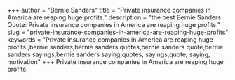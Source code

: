 +++
author = "Bernie Sanders"
title = "Private insurance companies in America are reaping huge profits."
description = "the best Bernie Sanders Quote: Private insurance companies in America are reaping huge profits."
slug = "private-insurance-companies-in-america-are-reaping-huge-profits"
keywords = "Private insurance companies in America are reaping huge profits.,bernie sanders,bernie sanders quotes,bernie sanders quote,bernie sanders sayings,bernie sanders saying,quotes, sayings,quote, saying, motivation"
+++
Private insurance companies in America are reaping huge profits.
